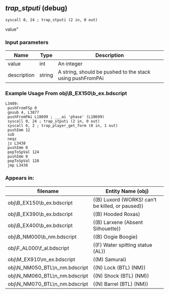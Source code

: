 ## *trap_stputi* (debug)

`syscall 0, 24 ; trap_stputi (2 in, 0 out)`

value"

### Input parameters
| Name | Type | Description
|------|------|------------
| value   | int   | An integer
| description   | string   | A string, should be pushed to the stack using pushFromPAi


### Example Usage From obj\B_EX150\b_ex.bdscript
```plaintext
L3409:
 pushFromFSp 0
 gosub 4, L3877
 pushFromPAi L18699 ; ___ai 'phase' (L18699)
 syscall 0, 24 ; trap_stputi (2 in, 0 out)
 syscall 6, 2 ; trap_player_get_form (0 in, 1 out)
 pushImm 12
 sub 
 neqz 
 jz L3438
 pushImm 0
 popToSpVal 124
 pushImm 0
 popToSpVal 128
 jmp L3438
```


### Appears in:
| filename | Entity Name (obj)
|----------|-------------
| obj\B_EX150\b_ex.bdscript       | ((B) Luxord (WORKS! can’t be killed, or paused))          
| obj\B_EX390\b_ex.bdscript       | ((B) Hooded Roxas)          
| obj\B_EX400\b_ex.bdscript       | ((B) Larxene (Absent Silhouette))          
| obj\B_NM000\b_nm.bdscript       | ((B) Oogie Boogie)          
| obj\F_AL000\f_al.bdscript       | ((F) Water spitting statue (AL))          
| obj\M_EX910\m_ex.bdscript       | ((M) Samurai)          
| obj\N_NM050_BTL\n_nm.bdscript       | ((N) Lock (BTL) (NM))          
| obj\N_NM060_BTL\n_nm.bdscript       | ((N) Shock (BTL) (NM))          
| obj\N_NM070_BTL\n_nm.bdscript       | ((N) Barrel (BTL) (NM))          



